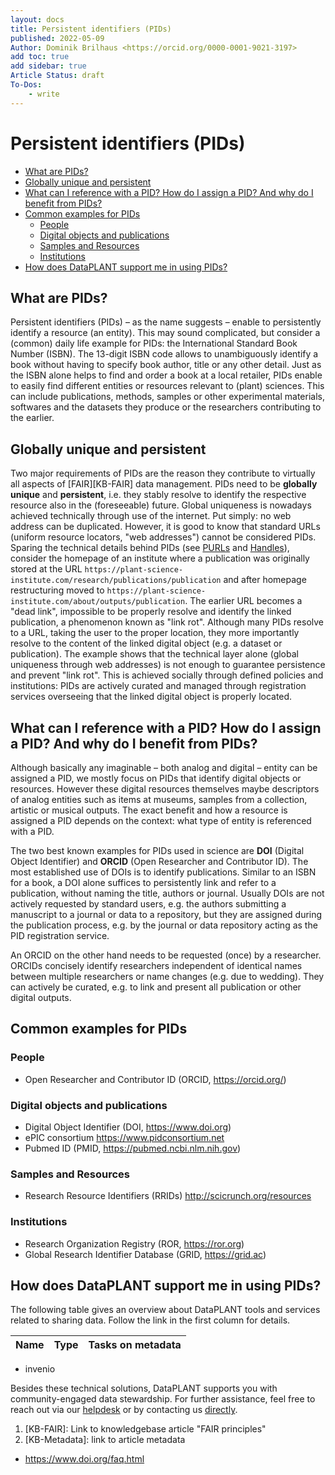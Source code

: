 ```yaml
---
layout: docs
title: Persistent identifiers (PIDs)
published: 2022-05-09
Author: Dominik Brilhaus <https://orcid.org/0000-0001-9021-3197>
add toc: true
add sidebar: true
Article Status: draft
To-Dos: 
    - write
---
```




<!-- 
# export all .md files in current dir to .docx via pandoc 
for f in *.md; do pandoc -s -o "${f%.md}.docx" "$f"; done
-->

# Persistent identifiers (PIDs)

<!-- TOC -->

- [What are PIDs?](#what-are-pids)
- [Globally unique and persistent](#globally-unique-and-persistent)
- [What can I reference with a PID? How do I assign a PID? And why do I benefit from PIDs?](#what-can-i-reference-with-a-pid-how-do-i-assign-a-pid-and-why-do-i-benefit-from-pids)
- [Common examples for PIDs](#common-examples-for-pids)
  - [People](#people)
  - [Digital objects and publications](#digital-objects-and-publications)
  - [Samples and Resources](#samples-and-resources)
  - [Institutions](#institutions)
- [How does DataPLANT support me in using PIDs?](#how-does-dataplant-support-me-in-using-pids)

<!-- /TOC -->

## What are PIDs?

Persistent identifiers (PIDs) &ndash; as the name suggests &ndash; enable to persistently identify a resource (an entity).
This may sound complicated, but consider a (common) daily life example for PIDs: the International Standard Book Number (ISBN). The 13-digit ISBN code allows to unambiguously identify a book without having to specify book author, title or any other detail. Just as the ISBN alone helps to find and order a book at a local retailer, PIDs enable to easily find different entities or resources relevant to (plant) sciences. This can include publications, methods, samples or other experimental materials, softwares and the datasets they produce or the researchers contributing to the earlier.

## Globally unique and persistent

Two major requirements of PIDs are the reason they contribute to virtually all aspects of [FAIR][KB-FAIR] data management. PIDs need to be **globally unique** and **persistent**, i.e. they stably resolve to identify the respective resource also in the (foreseeable) future. Global uniqueness is nowadays achieved technically through use of the internet. Put simply: no web address can be duplicated. However, it is good to know that standard URLs (uniform resource locators, "web addresses") cannot be considered PIDs. Sparing the technical details behind PIDs (see [PURLs] and [Handles]), consider the homepage of an institute where a publication was originally stored at the URL `https://plant-science-institute.com/research/publications/publication` and after homepage restructuring moved to `https://plant-science-institute.com/about/outputs/publication`. The earlier URL becomes a "dead link", impossible to be properly resolve and identify the linked publication, a phenomenon known as "link rot".
Although many PIDs resolve to a URL, taking the user to the proper location, they more importantly resolve to the content of the linked digital object (e.g. a dataset or publication). The example shows that the technical layer alone (global uniqueness through web addresses) is not enough to guarantee persistence and prevent "link rot". This is achieved socially through defined policies and institutions: PIDs are actively curated and managed through registration services overseeing that the linked digital object is properly located.

## What can I reference with a PID? How do I assign a PID? And why do I benefit from PIDs?

Although basically any imaginable &ndash; both analog and digital &ndash; entity can be assigned a PID, we mostly focus on PIDs that identify digital objects or resources. However these digital resources themselves maybe descriptors of analog entities such as items at museums, samples from a collection, artistic or musical outputs. The exact benefit and how a resource is assigned a PID depends on the context: what type of entity is referenced with a PID.

The two best known examples for PIDs used in science are **DOI** (Digital Object Identifier) and **ORCID** (Open Researcher and Contributor ID).
The most established use of DOIs is to identify publications. Similar to an ISBN for a book, a DOI alone suffices to persistently link and refer to a publication, without naming the title, authors or journal. Usually DOIs are not actively requested by standard users, e.g. the authors submitting a manuscript to a journal or data to a repository, but they are assigned during the publication process, e.g. by the journal or data repository acting as the PID registration service.
<!-- As scientists, we benefit from DOI-referenced publications by better findability and more concise referencing (see also [KB-DataPublication]) -->
An ORCID on the other hand needs to be requested (once) by a researcher. ORCIDs concisely identify researchers independent of identical names between multiple researchers or name changes (e.g. due to wedding). They can actively be curated, e.g. to link and present all publication or other digital outputs.

<!-- In summary, PIDs help making data FAIR. A dataset that is persistently linked via a PID will be findable and accesible and thereby  -->

## Common examples for PIDs

### People

- Open Researcher and Contributor ID (ORCID, <https://orcid.org/>)

### Digital objects and publications

- Digital Object Identifier (DOI, <https://www.doi.org>)
- ePIC consortium <https://www.pidconsortium.net>
- Pubmed ID (PMID, <https://pubmed.ncbi.nlm.nih.gov>)

### Samples and Resources

- Research Resource Identifiers (RRIDs) <http://scicrunch.org/resources>

### Institutions

- Research Organization Registry (ROR, <https://ror.org>)
- Global Research Identifier Database (GRID, <https://grid.ac>)

## How does DataPLANT support me in using PIDs?

The following table gives an overview about DataPLANT tools and services related to sharing data. Follow the link in the first column for details.

Name | Type | Tasks on metadata 
----------------|-----------|------------------ 
- invenio


<!-- Helpdesk Outro-->

Besides these technical solutions, DataPLANT supports you with community-engaged data stewardship. For further assistance, feel free to reach out via our [helpdesk](https://support.nfdi4plants.org) or by contacting us <a href="mailto:dataplant@uni-kl.de?subject=DataPLANT%20Data%20Sharing">directly</a>.

<!-- Knowledgebase Cross-references -->

1. [KB-FAIR]: Link to knowledgebase article "FAIR principles"
1. [KB-Metadata]: link to article metadata

<!-- Reference links -->
[DataHUB]: <https://git.nfdi4plants.org> "ARC DataHUB"
[ARC]: <https://github.com/nfdi4plants/ARC> "ARC specifications"

[PURLs]: https://en.wikipedia.org/wiki/Persistent_uniform_resource_locator
[Handles]: https://en.wikipedia.org/wiki/Handle_System

<!-- References -->

- https://www.doi.org/faq.html



<!-- - Globally unique: One URI should never refer to two different concepts at the same time, even ones that may seem equivalent.
- Persistent: A URI should continue to resolve for the forseeable future. The URI should survive between website re-engineering exercises, for example.
- Stable: A URI should never be re-used for different things between data releases, even if the original is deleted.
- Resolvable (dereferenceable): Simply, when a user clicks on a URI in their browser, we want them to be redirected to a suitable document. That doesn’t necessarily mean it should be capable of returning RDF content.

Source: https://www.ebi.ac.uk/rdf/documentation/good_practice_uri/ (16.02.2022) -->


<!-- 
### isn't this just a hyperlink / URL?

1. url = resolves to a location, PID = resolves to the content, e.g. a digital object, dataset, publication
2. PIDs are actively curated and managed
  - preventing link rot (https://en.wikipedia.org/wiki/Link_rot), i.e. broken or dead links
  - changed location of a resource
  - The persistence is not technically inherent, but socially implemented.

- globally unique -> solved technically through http / internet
    - without elaborating the details behind PURLs and handles, it is important to note that 
    - url = resolves to a location, PID = resolves to the content, e.g. a digital object, dataset, publication
  - persistent and stable (into foreseeable future) -> solved socially / policy / institutionally through registration services -->


<!-- Other daily example: 
- SWIFT-BIC (business identifier code) allows to identify financial institutions
- SWIFT (Society for Worldwide Interbank Financial Telecommunication) = registration authority for BIC 
- VIN (Vehicle identification number)
- Lot number
-->